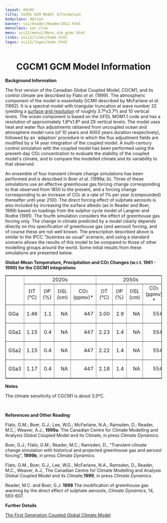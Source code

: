 ```yaml
---
layout: ddc02
title: CGCM1 GCM Model Information
bodyclass: ddcsim
banner: ssi/header/Header2012.html
menuclass: sar_clim
menu: ssi12/menu1/Menu_sim_gcmc.html
links: ssi12/links/home.html
logos: ssi12/logos/badc.html
---
```

 <div id="pagetitle">
 <h1 align="center">CGCM1 GCM Model Information </h1>
 </div>
 <!-- End of Page Title Block -->
 
 
 <!-- Insert Model Info Here -->
 <P><B>Background Information</B></P>
 
 <P>The first version of the Canadian Global Coupled Model, CGCM1,
 and its control climate are described by Flato <I>et al.</I> (1999).
 The atmospheric component of the model is essentially GCMII described
 by McFarlane <I>et al.</I> (1992). It is a spectral model with
 triangular truncation at wave number 32 (yielding a <A HREF="cgcm1_grid.html">
 surface grid resolution</A> of roughly 3.7&ordm;x3.7&ordm;)
 and 10 vertical levels. The ocean component is based on the GFDL MOM1.1
 code and has a resolution
 of approximately 1.8&ordm;x1.8&ordm; and 29 vertical levels.
 The model uses heat and water flux adjustments obtained from uncoupled
 ocean and atmosphere model runs (of 10 years and 4000 years duration
 respectively), followed by an `adaption' procedure in which the
 flux adjustment fields are modified by a 14 year integration of
 the coupled model. A multi-century control simulation with the
 coupled model has been performed using the present-day CO<FONT
 SIZE="-2">2</FONT> concentration to evaluate the stability of
 the coupled model's climate, and to compare the modelled climate
 and its variability to that observed.</P>
 
 <P>An ensemble of four transient climate change simulations has
 been performed and is described in Boer <I>et al</I>. (1999a;
 b). Three of these simulations use an effective greenhouse gas
 forcing change corresponding to that observed from 1850 to the
 present, and a forcing change corresponding to an increase of
 CO<FONT SIZE="-2">2</FONT> at a rate of 1% per year (compounded)
 thereafter until year 2100. The direct forcing effect of sulphate
 aerosols is also included by increasing the surface albedo (as
 in Reader and Boer, 1999) based on loadings from the sulphur cycle
 model of Langner and Rodhe (1991). The fourth simulation considers
 the effect of greenhouse gas forcing only. The change in climate
 predicted by a model clearly depends directly on this specification
 of greenhouse gas (and aerosol) forcing, and of course these are
 not well known. The prescription described above is similar to
 the IPCC &quot;business as usual&quot; scenario, and using a standard
 scenario allows the results of this model to be compared to those
 of other modelling groups around the world. Some initial results
 from these simulations are presented below.</P>
 
 <P><B>Global-Mean Temperature, Precipitation and CO<FONT SIZE="-2">2</FONT> Changes
 (w.r.t. 1961 - 1990) for the CGCM1 integrations</B></P>
 
 <TABLE WIDTH="95%" BORDER="1" align="center" CELLPADDING="0" CELLSPACING="2">
 <TR>
 <td ROWSPAN="2" ></TD>
 <td COLSPAN="4" align="center">2020s</TD>
 <td COLSPAN="4" align="center">2050s</TD>
 <td COLSPAN="4" align="center">2080s</TD>
 </TR>
 <TR>
 <td ALIGN="CENTER" HEIGHT="17" WIDTH="8%"><FONT FACE="Symbol">D</FONT>T
 <BR>(&deg;C)</td>
 <td ALIGN="CENTER" WIDTH="8%"><FONT FACE="Symbol">D</FONT>P<BR>(%)</TD>
 <td ALIGN="CENTER" WIDTH="8%"><FONT FACE="Symbol">D</FONT>SL<BR>(cm)</TD>
 <td ALIGN="CENTER" WIDTH="8%">CO<FONT SIZE="-2">2</FONT><BR
 CLEAR="ALL">(ppmv)*</td>
 <td ALIGN="CENTER" WIDTH="8%"><FONT FACE="Symbol">D</FONT>T<BR>(&deg;C)</TD>
 <td ALIGN="CENTER" WIDTH="8%"><FONT FACE="Symbol">D</FONT>P <BR>(%)</TD>
 <td ALIGN="CENTER" WIDTH="8%"><FONT FACE="Symbol">D</FONT>SL
 <BR>(cm)</td>
 <td ALIGN="CENTER" WIDTH="8%">CO<FONT SIZE="-2">2 </FONT><BR>(ppmv) *</TD>
 <td ALIGN="CENTER" WIDTH="8%"><FONT FACE="Symbol">D</FONT>T <BR>(&deg;C)</TD>
 <td ALIGN="CENTER" WIDTH="8%"><FONT FACE="Symbol">D</FONT>P<BR>(%)</TD>
 <td ALIGN="CENTER" WIDTH="8%"><FONT FACE="Symbol">D</FONT>SL
 <BR>(cm)</td>
 <td ALIGN="CENTER" WIDTH="8%">CO<FONT SIZE="-2">2 </FONT><BR>(ppmv)*</TD>
 </TR>
 <TR>
 <td WIDTH="8%">GGa</TD>
 <td WIDTH="8%">
 <p align="right">1.46</p></td>
 <td WIDTH="8%">
 <p align="right">1.1</p></td>
 <td WIDTH="8%">
 <p align="right">NA</p></td>
 <td WIDTH="8%">
 <p align="right">447</p></td>
 <td WIDTH="8%">
 <p align="right">3.00</p></td>
 <td WIDTH="8%">
 <p align="right">2.9</p></td>
 <td WIDTH="8%">
 <p align="right">NA</p></td>
 <td WIDTH="8%">
 <p align="right">554</p></td>
 <td WIDTH="8%">
 <p align="right">4.91</p></td>
 <td WIDTH="8%">
 <p align="right">5.7</p></td>
 <td WIDTH="8%">
 <p align="right">NA</p></td>
 <td WIDTH="8%">
 <p align="right">687</p></td>
 </TR>
 <TR>
 <td WIDTH="8%">GSa1</TD>
 <td WIDTH="8%">
 <p align="right">1.15</p></td>
 <td WIDTH="8%">
 <p align="right">0.4</p></td>
 <td WIDTH="8%">
 <p align="right">NA</p></td>
 <td WIDTH="8%">
 <p align="right">447</p></td>
 <td WIDTH="8%">
 <p align="right">2.23</p></td>
 <td WIDTH="8%">
 <p align="right">1.4</p></td>
 <td WIDTH="8%">
 <p align="right">NA</p></td>
 <td WIDTH="8%">
 <p align="right">554</p></td>
 <td WIDTH="8%">
 <p align="right">3.81</p></td>
 <td WIDTH="8%">
 <p align="right">3.2</p></td>
 <td WIDTH="8%">
 <p align="right">NA</p></td>
 <td WIDTH="8%">
 <p align="right">687</p></td>
 </TR>
 <TR>
 <td WIDTH="8%">GSa2</TD>
 <td WIDTH="8%">
 <p align="right">1.15</p></td>
 <td WIDTH="8%">
 <p align="right">0.4</p></td>
 <td WIDTH="8%">
 <p align="right">NA</p></td>
 <td WIDTH="8%">
 <p align="right">447</p></td>
 <td WIDTH="8%">
 <p align="right">2.22</p></td>
 <td WIDTH="8%">
 <p align="right">1.4</p></td>
 <td WIDTH="8%">
 <p align="right">NA</p></td>
 <td WIDTH="8%">
 <p align="right">554</p></td>
 <td WIDTH="8%">
 <p align="right">3.85</p></td>
 <td WIDTH="8%">
 <p align="right">3.2</p></td>
 <td WIDTH="8%">
 <p align="right">NA</p></td>
 <td WIDTH="8%">
 <p align="right">687</p></td>
 </TR>
 <TR>
 <td WIDTH="8%">GSa3</TD>
 <td WIDTH="8%">
 <p align="right">1.17</p></td>
 <td WIDTH="8%">
 <p align="right">0.4</p></td>
 <td WIDTH="8%">
 <p align="right">NA</p></td>
 <td WIDTH="8%">
 <p align="right">447</p></td>
 <td WIDTH="8%">
 <p align="right">2.18</p></td>
 <td WIDTH="8%">
 <p align="right">1.4</p></td>
 <td WIDTH="8%">
 <p align="right">NA</p></td>
 <td WIDTH="8%">
 <p align="right">554</p></td>
 <td WIDTH="8%">
 <p align="right">3.75</p></td>
 <td WIDTH="8%">
 <p align="right">3.2</p></td>
 <td WIDTH="8%">
 <p align="right">NA</p></td>
 <td WIDTH="8%">
 <p align="right">687</p></td>
 </TR>
 </TABLE>
 
 <P><B>Notes</B></P>
 <P>The climate sensitivity of CGCM1 is about 3.5&ordm;C.</P>
 
 <P>&nbsp;</P>
 
 <P><B>References and Other Reading</B></P>
 
 <P>Flato, G.M.; Boer, G.J.; Lee, W.G.; McFarlane, N.A.; Ramsden,
 D.; Reader, M.C.; Weaver, A.J., <B>1999a</B>: The Canadian Centre
 for Climate Modelling and Analysis Global Coupled Model and its
 Climate, in press <I>Climate Dynamics</I>.</P>
 
 <P>Boer, G.J.; Flato, G.M.; Reader, M.C.; Ramsden, D., &quot;Transient
 climate change simulation with historical and projected greenhouse
 gas and aerosol forcing&quot;, <B>1999b</B>,
 in press <I>Climate Dynamics</I>.</P>
 
 <P>Flato, G.M., Boer, G.J., Lee, W.G., McFarlane, N.A., Ramsden,
 D., Reader, M.C., Weaver, A.J., The Canadian Centre for Climate
 Modelling and Analysis Global Coupled Model and its Climate,<B>1999</B>,
 in press <I>Climate Dynamics</I>.</P>
 
 <P>Reader, M.C. and Boer, G.J. <B>1998 </B>The modification of
 greenhouse gas warming by the direct effect of sulphate aerosols,
 <I>Climate Dynamics</I>, 14, 593-607.</P>
 
 <P><B>Further Details</B></P>
 
 <P><A HREF="http://www.ec.gc.ca/ccmac-cccma/default.asp?lang=En&n=540909E4-1">The First Generation Coupled Global Climate Model</A>
 
 <p>&nbsp;</p>
 
 
 
 <p>&nbsp;</p>
 
 <!-- end of center column -->
